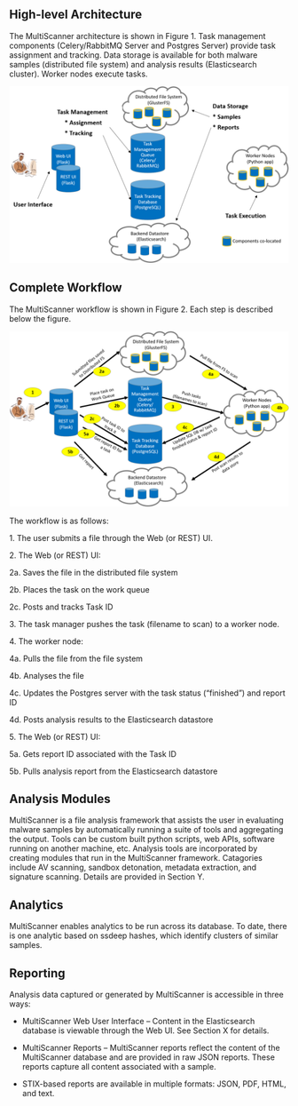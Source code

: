 High-level Architecture
-----------------------
The MultiScanner architecture is shown in Figure 1. Task management components (Celery/RabbitMQ Server and Postgres Server) provide task assignment and tracking. Data storage is available for both malware samples (distributed file system) and analysis results (Elasticsearch cluster). Worker nodes execute tasks.

![architecture1](img/arch1.png "Figure 1. MultiScanner Architecture")

Complete Workflow
-----------------
The MultiScanner workflow is shown in Figure 2. Each step is described below the figure.

![architecture2](img/arch2.png "Figure 2. MultiScanner Workflow")

The workflow is as follows:

1\. The user submits a file through the Web (or REST) UI.

2\. The Web (or REST) UI:

2a. Saves the file in the distributed file system

2b. Places the task on the work queue

2c. Posts and tracks Task ID
	 
3\. The task manager pushes the task (filename to scan) to a worker node.

4\. The worker node:

4a. Pulls the file from the file system

4b. Analyses the file

4c. Updates the Postgres server with the task status (“finished”) and report ID

4d. Posts analysis results to the Elasticsearch datastore
	 
5\. The Web (or REST) UI:

5a. Gets report ID associated with the Task ID

5b. Pulls analysis report from the Elasticsearch datastore

Analysis Modules
----------------
MultiScanner is a file analysis framework that assists the user in evaluating malware samples by automatically running a suite of tools and aggregating the output. Tools can be custom built python scripts, web APIs, software running on another machine, etc. 
Analysis tools are incorporated by creating modules that run in the MultiScanner framework. Catagories include AV scanning, sandbox detonation, metadata extraction, and signature scanning. Details are provided in Section Y.

Analytics
---------
MultiScanner enables analytics to be run across its database. To date, there is one analytic based on ssdeep hashes, which identify clusters of similar samples.

Reporting
---------
Analysis data captured or generated by MultiScanner is accessible in three ways:

* MultiScanner Web User Interface – Content in the Elasticsearch database is viewable through the Web UI. See Section X for details. 

* MultiScanner Reports – MultiScanner reports reflect the content of the MultiScanner database and are provided in raw JSON reports. These reports capture all content associated with a sample.

* STIX-based reports are available in multiple formats: JSON, PDF, HTML, and text. 